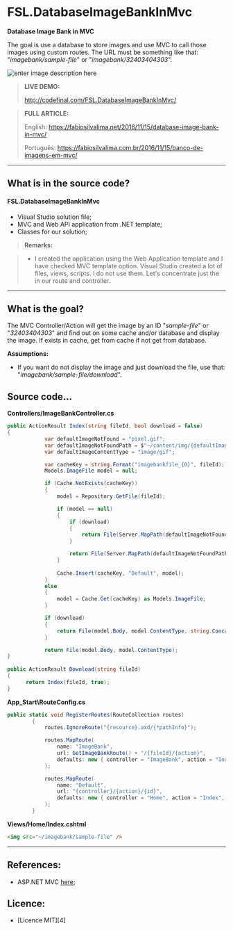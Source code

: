 # FSL.DatabaseImageBankInMvc

**Database Image Bank in MVC**

The goal is use a database to store images and use MVC to call those images using custom routes. The URL must be something like that: "*imagebank/sample-file*" or "*imagebank/32403404303*".

![enter image description here](https://fabiosilvalima.files.wordpress.com/2016/11/image-bank.png)


> **LIVE DEMO:**
> 
> http://codefinal.com/FSL.DatabaseImageBankInMvc/

> **FULL ARTICLE:**
>
> English: https://fabiosilvalima.net/2016/11/15/database-image-bank-in-mvc/
>
> Português: https://fabiosilvalima.com.br/2016/11/15/banco-de-imagens-em-mvc/

---

What is in the source code?
---

#### <i class="icon-file"></i> FSL.DatabaseImageBankInMvc

- Visual Studio solution file;
- MVC and Web API application from .NET template;
- Classes for our solution; 

> **Remarks:**

> - I created the application using the Web Application template and I have checked MVC template option. Visual Studio created a lot of files, views, scripts. I do not use them. Let's concentrate just the in our route and controller.

---

What is the goal?
---

The MVC Controller/Action will get the image by an ID "*sample-file*" or "*32403404303*" and find out on some cache and/or database and display the image. If exists in cache, get from cache if not get from database.

**Assumptions:**
- If you want do not display the image and just download the file, use that:
"*imagebank/sample-file/download*".


Source code...
---

**Controllers/ImageBankController.cs**
```csharp
public ActionResult Index(string fileId, bool download = false)
{
            var defaultImageNotFound = "pixel.gif";
            var defaultImageNotFoundPath = $"~/content/img/{defaultImageNotFound}";
            var defaultImageContentType = "image/gif";

            var cacheKey = string.Format("imagebankfile_{0}", fileId);
            Models.ImageFile model = null;

            if (Cache.NotExists(cacheKey))
            {
                model = Repository.GetFile(fileId);

                if (model == null)
                {
                    if (download)
                    {
                        return File(Server.MapPath(defaultImageNotFoundPath), defaultImageContentType, defaultImageNotFound);
                    }

                    return File(Server.MapPath(defaultImageNotFoundPath), defaultImageContentType);
                }
                
                Cache.Insert(cacheKey, "Default", model);
            }
            else
            {
                model = Cache.Get(cacheKey) as Models.ImageFile;
            }

            if (download)
            {
                return File(model.Body, model.ContentType, string.Concat(fileId, model.Extension));
            }

            return File(model.Body, model.ContentType);
}
        
public ActionResult Download(string fileId)
{
	  return Index(fileId, true);
}
```

**App_Start\RouteConfig.cs**
```csharp
public static void RegisterRoutes(RouteCollection routes)
        {
            routes.IgnoreRoute("{resource}.axd/{*pathInfo}");

            routes.MapRoute(
                name: "ImageBank",
                url: GetImageBankRoute() + "/{fileId}/{action}",
                defaults: new { controller = "ImageBank", action = "Index" }
            );

            routes.MapRoute(
                name: "Default",
                url: "{controller}/{action}/{id}",
                defaults: new { controller = "Home", action = "Index", id = UrlParameter.Optional }
            );
        }
```


**Views/Home/Index.cshtml**
```html
<img src="~/imagebank/sample-file" />
```

----------

References:
---

- ASP.NET MVC [here][1];

Licence:
---

- [Licence MIT][4]


  [1]: https://www.asp.net/mvc
